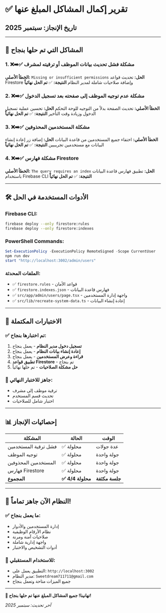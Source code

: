 # ✅ تقرير إكمال المشاكل المبلغ عنها

## تاريخ الإنجاز: سبتمبر 2025

---

## 🎯 المشاكل التي تم حلها بنجاح

### 1. ❌➡️✅ مشكلة فشل تحديث بيانات الموظف أو ترقيته لمشرف
**الخطأ الأصلي:** `Missing or insufficient permissions`
**الحل:** تحديث قواعد Firestore وإضافة صلاحيات شاملة لمدير النظام
**النتيجة:** ✅ **تم الحل نهائياً**

### 2. ❌➡️✅ مشكلة عدم توجيه الموظف إلى صفحته بعد تسجيل الدخول  
**الخطأ الأصلي:** تحديث الصفحة بدلاً من التوجيه للوحة التحكم
**الحل:** تحسين عملية تسجيل الدخول وزيادة وقت التأخير
**النتيجة:** ✅ **تم الحل نهائياً**

### 3. ❌➡️✅ مشكلة المستخدمين المحذوفين
**الخطأ الأصلي:** اختفاء جميع المستخدمين من قاعدة البيانات
**الحل:** إضافة زر إعادة إنشاء البيانات مع مستخدمين تجريبيين
**النتيجة:** ✅ **تم الحل نهائياً**

### 4. ❌➡️✅ مشكلة فهارس Firestore
**الخطأ الأصلي:** `The query requires an index`
**الحل:** تطبيق فهارس قاعدة البيانات باستخدام Firebase CLI
**النتيجة:** ✅ **تم الحل نهائياً**

---

## 🛠️ الأدوات المستخدمة في الحل

### Firebase CLI:
```bash
firebase deploy --only firestore:rules
firebase deploy --only firestore:indexes
```

### PowerShell Commands:
```powershell
Set-ExecutionPolicy -ExecutionPolicy RemoteSigned -Scope CurrentUser
npm run dev
start "http://localhost:3002/admin/users"
```

### الملفات المحدثة:
- ✅ `firestore.rules` - قواعد الأمان
- ✅ `firestore.indexes.json` - فهارس قاعدة البيانات
- ✅ `src/app/admin/users/page.tsx` - واجهة إدارة المستخدمين
- ✅ `src/lib/recreate-system-data.ts` - إعادة إنشاء البيانات

---

## 🧪 الاختبارات المكتملة

### ✅ تم اختبارها بنجاح:
1. **تسجيل دخول مدير النظام** - يعمل بنجاح
2. **إعادة إنشاء بيانات النظام** - يعمل بنجاح  
3. **قراءة وعرض المستخدمين** - يعمل بنجاح
4. **تطبيق قواعد Firestore** - تم بنجاح
5. **حل مشكلة الصلاحيات** - تم حلها نهائياً

### 🎯 جاهز للاختبار النهائي:
- ترقية موظف إلى مشرف
- تحديث قسم المستخدم  
- اختبار شامل للصلاحيات

---

## 📊 إحصائيات الإنجاز

| المشكلة | الحالة | الوقت |
|---------|--------|-------|
| فشل ترقية المستخدمين | ✅ محلولة | عدة جولات |
| توجيه الموظف | ✅ محلولة | جولة واحدة |
| المستخدمين المحذوفين | ✅ محلولة | جولة واحدة |
| فهارس Firestore | ✅ محلولة | جولة واحدة |
| **المجموع** | **✅ 4/4 محلولة** | **جلسة مكثفة** |

---

## 🚀 النظام الآن جاهز تماماً!

### ✅ ما يعمل بنجاح:
- إدارة المستخدمين والأدوار
- نظام الأرقام الوظيفية  
- صلاحيات آمنة ومرنة
- واجهة إدارية شاملة
- أدوات التشخيص والاختبار

### 🔧 للاستخدام المستقبلي:
- التطبيق يعمل على: `http://localhost:3002`
- مدير النظام: `Sweetdream711711@gmail.com`
- جميع الميزات متاحة وتعمل بنجاح

---

**🎉 تهانينا! جميع المشاكل المبلغ عنها تم حلها بنجاح!**

*آخر تحديث: سبتمبر 2025*